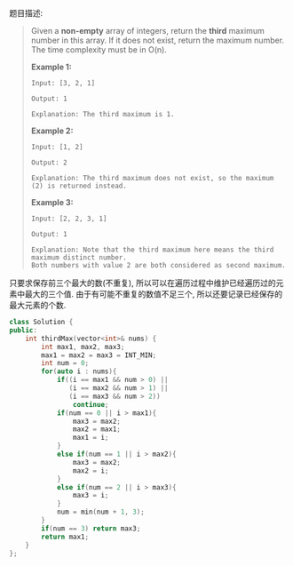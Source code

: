 题目描述:

> Given a **non-empty** array of integers, return the **third** maximum number in this array. If it does not exist, return the maximum number. The time complexity must be in O(n).
>
> **Example 1:**
>
> ```
> Input: [3, 2, 1]
>
> Output: 1
>
> Explanation: The third maximum is 1.
>
> ```
>
> **Example 2:**
>
> ```
> Input: [1, 2]
>
> Output: 2
>
> Explanation: The third maximum does not exist, so the maximum (2) is returned instead.
>
> ```
>
> **Example 3:**
>
> ```
> Input: [2, 2, 3, 1]
>
> Output: 1
>
> Explanation: Note that the third maximum here means the third maximum distinct number.
> Both numbers with value 2 are both considered as second maximum.
> ```

只要求保存前三个最大的数(不重复), 所以可以在遍历过程中维护已经遍历过的元素中最大的三个值. 由于有可能不重复的数值不足三个, 所以还要记录已经保存的最大元素的个数.

```c++
class Solution {
public:
    int thirdMax(vector<int>& nums) {
        int max1, max2, max3;
        max1 = max2 = max3 = INT_MIN;
        int num = 0;
        for(auto i : nums){
            if((i == max1 && num > 0) || 
               (i == max2 && num > 1) || 
               (i == max3 && num > 2)) 
                continue;
            if(num == 0 || i > max1){
                max3 = max2;
                max2 = max1;
                max1 = i;
            }
            else if(num == 1 || i > max2){
                max3 = max2;
                max2 = i;
            }
            else if(num == 2 || i > max3){
                max3 = i;
            }
            num = min(num + 1, 3);
        }
        if(num == 3) return max3;
        return max1;
    }
};
```

